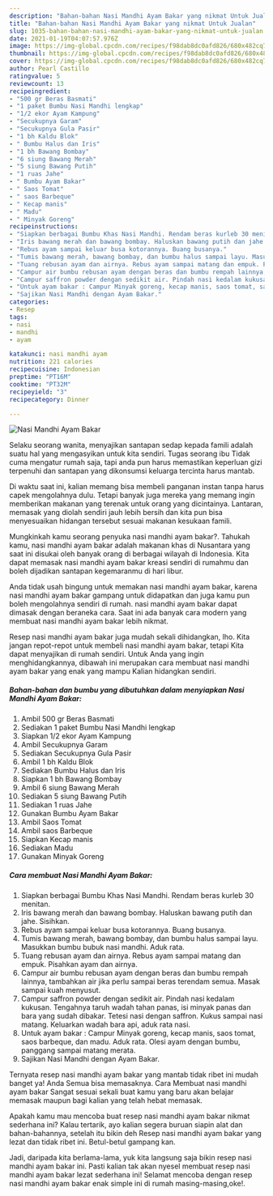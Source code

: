 ```yaml
---
description: "Bahan-bahan Nasi Mandhi Ayam Bakar yang nikmat Untuk Jualan"
title: "Bahan-bahan Nasi Mandhi Ayam Bakar yang nikmat Untuk Jualan"
slug: 1035-bahan-bahan-nasi-mandhi-ayam-bakar-yang-nikmat-untuk-jualan
date: 2021-01-19T04:07:57.976Z
image: https://img-global.cpcdn.com/recipes/f98dab8dc0afd826/680x482cq70/nasi-mandhi-ayam-bakar-foto-resep-utama.jpg
thumbnail: https://img-global.cpcdn.com/recipes/f98dab8dc0afd826/680x482cq70/nasi-mandhi-ayam-bakar-foto-resep-utama.jpg
cover: https://img-global.cpcdn.com/recipes/f98dab8dc0afd826/680x482cq70/nasi-mandhi-ayam-bakar-foto-resep-utama.jpg
author: Pearl Castillo
ratingvalue: 5
reviewcount: 13
recipeingredient:
- "500 gr Beras Basmati"
- "1 paket Bumbu Nasi Mandhi lengkap"
- "1/2 ekor Ayam Kampung"
- "Secukupnya Garam"
- "Secukupnya Gula Pasir"
- "1 bh Kaldu Blok"
- " Bumbu Halus dan Iris"
- "1 bh Bawang Bombay"
- "6 siung Bawang Merah"
- "5 siung Bawang Putih"
- "1 ruas Jahe"
- " Bumbu Ayam Bakar"
- " Saos Tomat"
- " saos Barbeque"
- " Kecap manis"
- " Madu"
- " Minyak Goreng"
recipeinstructions:
- "Siapkan berbagai Bumbu Khas Nasi Mandhi. Rendam beras kurleb 30 menitan."
- "Iris bawang merah dan bawang bombay. Haluskan bawang putih dan jahe. Sisihkan."
- "Rebus ayam sampai keluar busa kotorannya. Buang busanya."
- "Tumis bawang merah, bawang bombay, dan bumbu halus sampai layu. Masukkan bumbu bubuk nasi mandhi. Aduk rata."
- "Tuang rebusan ayam dan airnya. Rebus ayam sampai matang dan empuk. Pisahkan ayam dan airnya."
- "Campur air bumbu rebusan ayam dengan beras dan bumbu rempah lainnya, tambahkan air jika perlu sampai beras terendam semua. Masak sampai kuah menyusut."
- "Campur saffron powder dengan sedikit air. Pindah nasi kedalam kukusan. Tengahnya taruh wadah tahan panas, isi minyak panas dan bara yang sudah dibakar. Tetesi nasi dengan saffron. Kukus sampai nasi matang. Keluarkan wadah bara api, aduk rata nasi."
- "Untuk ayam bakar : Campur Minyak goreng, kecap manis, saos tomat, saos barbeque, dan madu. Aduk rata. Olesi ayam dengan bumbu, panggang sampai matang merata."
- "Sajikan Nasi Mandhi dengan Ayam Bakar."
categories:
- Resep
tags:
- nasi
- mandhi
- ayam

katakunci: nasi mandhi ayam 
nutrition: 221 calories
recipecuisine: Indonesian
preptime: "PT16M"
cooktime: "PT32M"
recipeyield: "3"
recipecategory: Dinner

---
```



![Nasi Mandhi Ayam Bakar](https://img-global.cpcdn.com/recipes/f98dab8dc0afd826/680x482cq70/nasi-mandhi-ayam-bakar-foto-resep-utama.jpg)

Selaku seorang wanita, menyajikan santapan sedap kepada famili adalah suatu hal yang mengasyikan untuk kita sendiri. Tugas seorang ibu Tidak cuma mengatur rumah saja, tapi anda pun harus memastikan keperluan gizi terpenuhi dan santapan yang dikonsumsi keluarga tercinta harus mantab.

Di waktu  saat ini, kalian memang bisa membeli panganan instan tanpa harus capek mengolahnya dulu. Tetapi banyak juga mereka yang memang ingin memberikan makanan yang terenak untuk orang yang dicintainya. Lantaran, memasak yang diolah sendiri jauh lebih bersih dan kita pun bisa menyesuaikan hidangan tersebut sesuai makanan kesukaan famili. 



Mungkinkah kamu seorang penyuka nasi mandhi ayam bakar?. Tahukah kamu, nasi mandhi ayam bakar adalah makanan khas di Nusantara yang saat ini disukai oleh banyak orang di berbagai wilayah di Indonesia. Kita dapat memasak nasi mandhi ayam bakar kreasi sendiri di rumahmu dan boleh dijadikan santapan kegemaranmu di hari libur.

Anda tidak usah bingung untuk memakan nasi mandhi ayam bakar, karena nasi mandhi ayam bakar gampang untuk didapatkan dan juga kamu pun boleh mengolahnya sendiri di rumah. nasi mandhi ayam bakar dapat dimasak dengan beraneka cara. Saat ini ada banyak cara modern yang membuat nasi mandhi ayam bakar lebih nikmat.

Resep nasi mandhi ayam bakar juga mudah sekali dihidangkan, lho. Kita jangan repot-repot untuk membeli nasi mandhi ayam bakar, tetapi Kita dapat menyajikan di rumah sendiri. Untuk Anda yang ingin menghidangkannya, dibawah ini merupakan cara membuat nasi mandhi ayam bakar yang enak yang mampu Kalian hidangkan sendiri.

<!--inarticleads1-->

##### Bahan-bahan dan bumbu yang dibutuhkan dalam menyiapkan Nasi Mandhi Ayam Bakar:

1. Ambil 500 gr Beras Basmati
1. Sediakan 1 paket Bumbu Nasi Mandhi lengkap
1. Siapkan 1/2 ekor Ayam Kampung
1. Ambil Secukupnya Garam
1. Sediakan Secukupnya Gula Pasir
1. Ambil 1 bh Kaldu Blok
1. Sediakan  Bumbu Halus dan Iris
1. Siapkan 1 bh Bawang Bombay
1. Ambil 6 siung Bawang Merah
1. Sediakan 5 siung Bawang Putih
1. Sediakan 1 ruas Jahe
1. Gunakan  Bumbu Ayam Bakar
1. Ambil  Saos Tomat
1. Ambil  saos Barbeque
1. Siapkan  Kecap manis
1. Sediakan  Madu
1. Gunakan  Minyak Goreng




<!--inarticleads2-->

##### Cara membuat Nasi Mandhi Ayam Bakar:

1. Siapkan berbagai Bumbu Khas Nasi Mandhi. Rendam beras kurleb 30 menitan.
1. Iris bawang merah dan bawang bombay. Haluskan bawang putih dan jahe. Sisihkan.
1. Rebus ayam sampai keluar busa kotorannya. Buang busanya.
1. Tumis bawang merah, bawang bombay, dan bumbu halus sampai layu. Masukkan bumbu bubuk nasi mandhi. Aduk rata.
1. Tuang rebusan ayam dan airnya. Rebus ayam sampai matang dan empuk. Pisahkan ayam dan airnya.
1. Campur air bumbu rebusan ayam dengan beras dan bumbu rempah lainnya, tambahkan air jika perlu sampai beras terendam semua. Masak sampai kuah menyusut.
1. Campur saffron powder dengan sedikit air. Pindah nasi kedalam kukusan. Tengahnya taruh wadah tahan panas, isi minyak panas dan bara yang sudah dibakar. Tetesi nasi dengan saffron. Kukus sampai nasi matang. Keluarkan wadah bara api, aduk rata nasi.
1. Untuk ayam bakar : Campur Minyak goreng, kecap manis, saos tomat, saos barbeque, dan madu. Aduk rata. Olesi ayam dengan bumbu, panggang sampai matang merata.
1. Sajikan Nasi Mandhi dengan Ayam Bakar.




Ternyata resep nasi mandhi ayam bakar yang mantab tidak ribet ini mudah banget ya! Anda Semua bisa memasaknya. Cara Membuat nasi mandhi ayam bakar Sangat sesuai sekali buat kamu yang baru akan belajar memasak maupun bagi kalian yang telah hebat memasak.

Apakah kamu mau mencoba buat resep nasi mandhi ayam bakar nikmat sederhana ini? Kalau tertarik, ayo kalian segera buruan siapin alat dan bahan-bahannya, setelah itu bikin deh Resep nasi mandhi ayam bakar yang lezat dan tidak ribet ini. Betul-betul gampang kan. 

Jadi, daripada kita berlama-lama, yuk kita langsung saja bikin resep nasi mandhi ayam bakar ini. Pasti kalian tak akan nyesel membuat resep nasi mandhi ayam bakar lezat sederhana ini! Selamat mencoba dengan resep nasi mandhi ayam bakar enak simple ini di rumah masing-masing,oke!.

